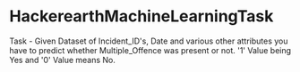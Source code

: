 # HackerearthMachineLearningTask
Task - 
Given Dataset of Incident_ID's, Date and various other attributes you have to predict whether Multiple_Offence was present or not.
'1' Value being Yes and '0' Value means No.
